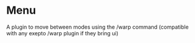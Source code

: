 # Menu
A plugin to move between modes using the /warp command (compatible with any exepto /warp plugin if they bring ui)
